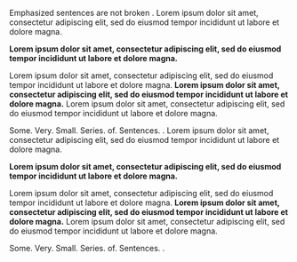 Emphasized sentences are not broken
.
Lorem ipsum dolor sit amet, consectetur adipiscing elit, sed do eiusmod tempor incididunt ut labore et dolore magna.

**Lorem ipsum dolor sit amet, consectetur adipiscing elit, sed do eiusmod tempor incididunt ut labore et dolore magna.**

Lorem ipsum dolor sit amet, consectetur adipiscing elit, sed do eiusmod tempor incididunt ut labore et dolore magna.
**Lorem ipsum dolor sit amet, consectetur adipiscing elit, sed do eiusmod tempor incididunt ut labore et dolore magna.**
Lorem ipsum dolor sit amet, consectetur adipiscing elit, sed do eiusmod tempor incididunt ut labore et dolore magna.

Some.
Very.
Small.
Series.
of.
Sentences.
.
Lorem ipsum dolor sit amet,
consectetur adipiscing elit, sed do eiusmod tempor incididunt ut labore et dolore magna.

**Lorem ipsum dolor sit amet, consectetur adipiscing elit, sed do eiusmod tempor incididunt ut labore et dolore magna.**

Lorem ipsum dolor sit amet,
consectetur adipiscing elit, sed do eiusmod tempor incididunt ut labore et dolore magna.
**Lorem ipsum dolor sit amet, consectetur adipiscing elit, sed do eiusmod tempor incididunt ut labore et dolore magna.**
Lorem ipsum dolor sit amet,
consectetur adipiscing elit, sed do eiusmod tempor incididunt ut labore et dolore magna.

Some.
Very.
Small.
Series.
of.
Sentences.
.
